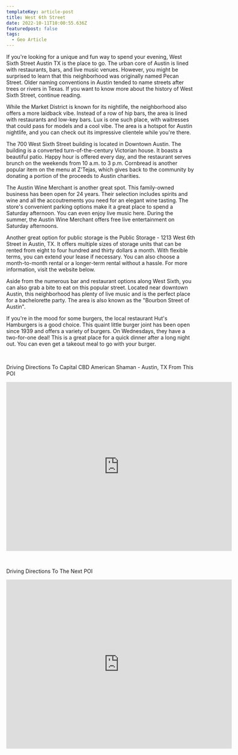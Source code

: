 ```yaml
---
templateKey: article-post
title: West 6th Street
date: 2022-10-11T10:00:55.636Z
featuredpost: false
tags:
  - Geo Article
---
```



If you're looking for a unique and fun way to spend your evening, West Sixth Street Austin TX is the place to go. The urban core of Austin is lined with restaurants, bars, and live music venues. However, you might be surprised to learn that this neighborhood was originally named Pecan Street. Older naming conventions in Austin tended to name streets after trees or rivers in Texas. If you want to know more about the history of West Sixth Street, continue reading.

While the Market District is known for its nightlife, the neighborhood also offers a more laidback vibe. Instead of a row of hip bars, the area is lined with restaurants and low-key bars. Lux is one such place, with waitresses that could pass for models and a cool vibe. The area is a hotspot for Austin nightlife, and you can check out its impressive clientele while you're there.

The 700 West Sixth Street building is located in Downtown Austin. The building is a converted turn-of-the-century Victorian house. It boasts a beautiful patio. Happy hour is offered every day, and the restaurant serves brunch on the weekends from 10 a.m. to 3 p.m. Cornbread is another popular item on the menu at Z'Tejas, which gives back to the community by donating a portion of the proceeds to Austin charities.

The Austin Wine Merchant is another great spot. This family-owned business has been open for 24 years. Their selection includes spirits and wine and all the accoutrements you need for an elegant wine tasting. The store's convenient parking options make it a great place to spend a Saturday afternoon. You can even enjoy live music here. During the summer, the Austin Wine Merchant offers free live entertainment on Saturday afternoons.

Another great option for public storage is the Public Storage - 1213 West 6th Street in Austin, TX. It offers multiple sizes of storage units that can be rented from eight to four hundred and thirty dollars a month. With flexible terms, you can extend your lease if necessary. You can also choose a month-to-month rental or a longer-term rental without a hassle. For more information, visit the website below.

Aside from the numerous bar and restaurant options along West Sixth, you can also grab a bite to eat on this popular street. Located near downtown Austin, this neighborhood has plenty of live music and is the perfect place for a bachelorette party. The area is also known as the "Bourbon Street of Austin".

If you're in the mood for some burgers, the local restaurant Hut's Hamburgers is a good choice. This quaint little burger joint has been open since 1939 and offers a variety of burgers. On Wednesdays, they have a two-for-one deal! This is a great place for a quick dinner after a long night out. You can even get a takeout meal to go with your burger.

 

Driving Directions To Capital CBD American Shaman - Austin, TX From This POI

<iframe src="https://www.google.com/maps/embed?pb=!1m28!1m12!1m3!1d110207.20951282393!2d-97.80373956109457!3d30.32322047599994!2m3!1f0!2f0!3f0!3m2!1i1024!2i768!4f13.1!4m13!3e6!4m5!1s0x8644b5130c497ff9%3A0xcb783733271db3b1!2sW%206th%20St%2C%20Austin%2C%20TX%2C%20USA!3m2!1d30.272577!2d-97.7567289!4m5!1s0x8644cb31a4fe226f%3A0x34275657f2964730!2sCapital%20CBD%20American%20Shaman%2C%208315%20Burnet%20Rd%20Ste.%20C%2C%20Austin%2C%20TX%2078757%2C%20United%20States!3m2!1d30.3639017!2d-97.7283884!5e0!3m2!1sen!2sph!4v1652351495197!5m2!1sen!2sph" width="600" height="450" style="border:0;" allowfullscreen="" loading="lazy" referrerpolicy="no-referrer-when-downgrade"></iframe>

 

Driving Directions To The Next POI

<iframe src="https://www.google.com/maps/embed?pb=!1m28!1m12!1m3!1d27566.83957004523!2d-97.76196055216657!3d30.26971389999913!2m3!1f0!2f0!3f0!3m2!1i1024!2i768!4f13.1!4m13!3e6!4m5!1s0x8644b5130c497ff9%3A0xcb783733271db3b1!2sW%206th%20St%2C%20Austin%2C%20TX%2C%20USA!3m2!1d30.272577!2d-97.7567289!4m5!1s0x8644b59e247ac97f%3A0x4965e05e31dcfad8!2sWomen%20%26%20Their%20Work%2C%201311%20E%20Cesar%20Chavez%20St%2C%20Austin%2C%20TX%2078702%2C%20United%20States!3m2!1d30.2590501!2d-97.7306947!5e0!3m2!1sen!2sph!4v1652352793571!5m2!1sen!2sph" width="600" height="450" style="border:0;" allowfullscreen="" loading="lazy" referrerpolicy="no-referrer-when-downgrade"></iframe>